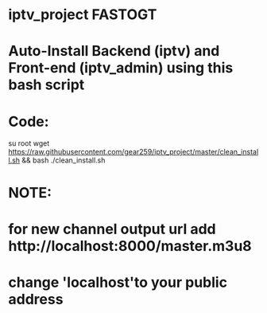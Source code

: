 # iptv_project FASTOGT

# Auto-Install Backend (iptv) and Front-end (iptv_admin) using this bash script

# Code:
su root
wget https://raw.githubusercontent.com/gear259/iptv_project/master/clean_install.sh && bash ./clean_install.sh


# NOTE:
# for new channel output url add http://localhost:8000/master.m3u8
# change 'localhost'to your public address
